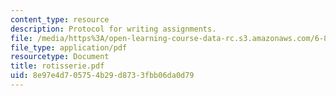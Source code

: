 ```yaml
---
content_type: resource
description: Protocol for writing assignments.
file: /media/https%3A/open-learning-course-data-rc.s3.amazonaws.com/6-805-ethics-and-the-law-on-the-electronic-frontier-fall-2005/8e97e4d705754b29d8733fbb06da0d79_rotisserie.pdf
file_type: application/pdf
resourcetype: Document
title: rotisserie.pdf
uid: 8e97e4d7-0575-4b29-d873-3fbb06da0d79
---
```

